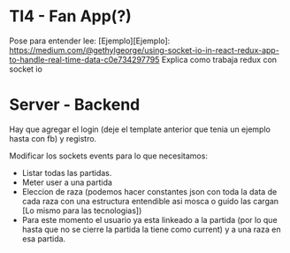 # TI4 - Fan App(?)

Pose para entender lee: [Ejemplo][Ejemplo]: <https://medium.com/@gethylgeorge/using-socket-io-in-react-redux-app-to-handle-real-time-data-c0e734297795>
Explica como trabaja redux con socket io

# Server - Backend

Hay que agregar el login (deje el template anterior que tenia un ejemplo hasta con fb) y registro.

Modificar los sockets events para lo que necesitamos:

 - Listar todas las partidas.
 - Meter user a una partida
 - Eleccion de raza (podemos hacer constantes json con toda la data de cada raza con una estructura entendible asi mosca o guido las cargan [Lo mismo para las tecnologias])
 - Para este momento el usuario ya esta linkeado a la partida (por lo que hasta que no se cierre la partida la tiene como current) y a una raza en esa partida.
 




